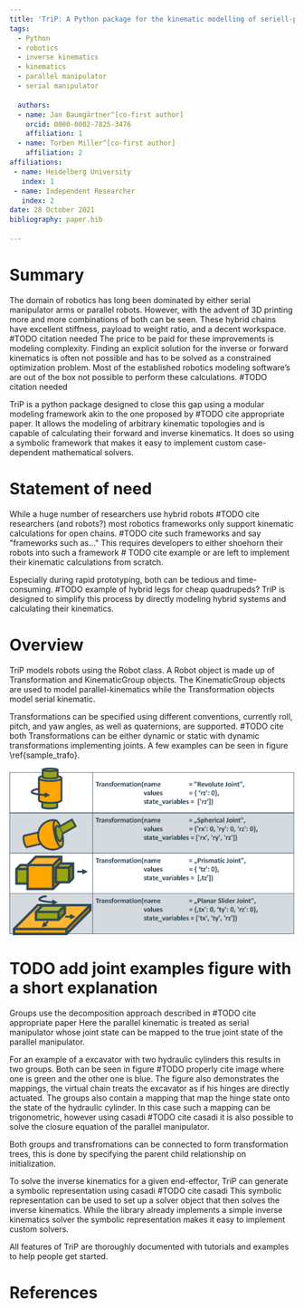 ```yaml
---
title: 'TriP: A Python package for the kinematic modelling of seriell-parallel hybrid robots'
tags:
  - Python
  - robotics
  - inverse kinematics
  - kinematics
  - parallel manipulator
  - serial manipulator

  authors:
  - name: Jan Baumgärtner^[co-first author]
    orcid: 0000-0002-7825-3476
    affiliation: 1
  - name: Torben Miller^[co-first author]
    affiliation: 2
affiliations:
 - name: Heidelberg University
   index: 1
 - name: Independent Researcher
   index: 2
date: 28 October 2021
bibliography: paper.bib

---
```


# Summary

The domain of robotics has long been dominated by either serial manipulator arms or parallel robots.
However, with the advent of 3D printing more and more combinations of both can be seen.
These hybrid chains have excellent stiffness, payload to weight ratio, and a decent workspace. #TODO citation needed
The price to be paid for these improvements is modeling complexity.
Finding an explicit solution for the inverse or forward kinematics is often not possible and has to be solved as a constrained optimization problem.
Most of the established robotics modeling software’s are out of the box not possible to perform these calculations. #TODO citation needed

TriP is a python package designed to close this gap using a modular modeling framework akin to the one proposed by #TODO cite appropriate paper.
It allows the modeling of arbitrary kinematic topologies and is capable of calculating their forward and inverse kinematics.
It does so using a symbolic framework that makes it easy to implement custom case-dependent mathematical solvers.

# Statement of need

While a huge number of researchers use hybrid robots #TODO cite researchers (and robots?)
most robotics frameworks only support kinematic calculations for open chains. #TODO cite such frameworks and say "frameworks such as..."
This requires developers to either shoehorn their robots into such a framework # TODO cite example
or are left to implement their kinematic calculations from scratch.

Especially during rapid prototyping, both can be tedious and time-consuming.  #TODO example of hybrid legs for cheap quadrupeds?
TriP is designed to simplify this process by directly modeling hybrid systems and calculating their kinematics.

# Overview

TriP models robots using the Robot class.
A Robot object is made up of Transformation and KinematicGroup objects. The KinematicGroup objects are used to model parallel-kinematics while the Transformation objects model serial kinematic.

Transformations can be specified using different conventions, currently roll, pitch, and yaw angles, as well as quaternions, are supported. #TODO cite both
Transformations can be either dynamic or static with dynamic transformations implementing joints.
A few examples can be seen in figure \ref{sample_trafo}.

![Sample Joints using the Transformation class \label{sample_trafo}](sample_transformations.png)

# TODO add joint examples figure with a short explanation

Groups use the decomposition approach described in #TODO cite appropriate paper
Here the parallel kinematic is treated as serial manipulator whose joint state can be mapped to the true joint state of the parallel manipulator.

For an example of a excavator with two hydraulic cylinders this results in two groups. Both can be seen in figure #TODO properly cite image
where one is green and the other one is blue.
The figure also demonstrates the mappings, the virtual chain treats the excavator as if his hinges are directly actuated.
The groups also contain a mapping that map the hinge state onto the state of the hydraulic cylinder.
In this case such a mapping can be trigonometric, however using casadi #TODO cite casadi
it is also possible to solve the closure equation of the parallel manipulator.

Both groups and transfromations can be connected to form transformation trees, this is done by specifying the parent child relationship on initialization.

To solve the inverse kinematics for a given end-effector, TriP can generate a symbolic representation using casadi #TODO cite casadi
This symbolic representation can be used to set up a solver object that then solves the inverse kinematics.
While the library already implements a simple inverse kinematics solver the symbolic representation makes it easy to implement custom solvers.

All features of TriP are thoroughly documented with tutorials and examples to help people get started.

# References

